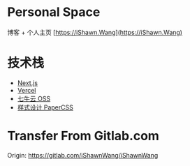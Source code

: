# Personal Space

博客 + 个人主页 [https://iShawn.Wang](https://iShawn.Wang)

# 技术栈

- [Next.js](https://nextjs.org/)
- [Vercel](https://vercel.com/)
- [七牛云 OSS](https://www.qiniu.com/products/kodo)
- [样式设计 PaperCSS](https://getpapercss.com/)

# Transfer From Gitlab.com

Origin: https://gitlab.com/iShawnWang/iShawnWang
